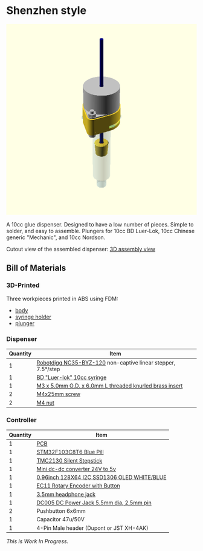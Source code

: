# Shenzhen style

![](doc/assembly-drawing.png) 

A 10cc glue dispenser. Designed to have a low number of pieces. Simple to solder, and easy to assemble. Plungers for 10cc BD Luer-Lok, 10cc Chinese generic "Mechanic", and 10cc Nordson.

Cutout view of the assembled dispenser: [3D assembly view](stl/assembly.stl)

## Bill of Materials
### 3D-Printed
Three workpieces printed in ABS using FDM:

- [body](stl/body.stl)
- [syringe holder](stl/syringe_holder.stl)
- [plunger](stl/plunger.stl)

### Dispenser

Quantity|Item
--------|----
1|[Robotdigg NC35-BYZ-120](https://www.robotdigg.com/product/1147/12V-35-captive-or-non-captive-linear-pm-stepper-motor) non-captive linear stepper, 7.5°/step
1|[BD "Luer-lok" 10cc syringe](https://www.aliexpress.com/item/32851064915.html)
1|[M3 x 5.0mm O.D. x 6.0mm L threaded knurled brass insert](https://www.aliexpress.com/item/4000232858343.html)
2|[M4x25mm screw](https://www.aliexpress.com/item/4000197066058.html)
2|[M4 nut](https://www.aliexpress.com/item/32959149109.html)

### Controller 

Quantity|Item
--------|----
1|[PCB](https://jlcpcb.com/)
1|[STM32F103C8T6 Blue Pill](http://www.aliexpress.com/item/32981849126.html)
1|[TMC2130 Silent Stepstick](https://www.aliexpress.com/item/32970150483.html)
1|[Mini dc-dc converter 24V to 5v](https://www.aliexpress.com/item/32796268715.html)
1|[0.96inch 128X64 I2C SSD1306 OLED WHITE/BLUE](https://www.aliexpress.com/item/32830523451.html)
1|[EC11 Rotary Encoder with Button](https://www.aliexpress.com/item/32915420023.html)
1|[3.5mm headphone jack](https://www.aliexpress.com/item/4000309078079.html)
1|[DC005 DC Power Jack 5.5mm dia, 2.5mm pin](https://www.aliexpress.com/item/4000034340966.html)
2|Pushbutton 6x6mm
1|Capacitor 47u/50V
1|4-Pin Male header (Dupont or JST XH-4AK)

*This is Work In Progress.*
